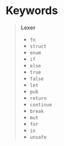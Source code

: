 # Keywords

> **Lexer**
>
>- `fn`
>- `struct`
>- `enum`
>- `if`
>- `else`
>- `true`
>- `false`
>- `let`
>- `pub`
>- `return`
>- `continue`
>- `break`
>- `mut`
>- `for`
>- `in`
>- `unsafe`
